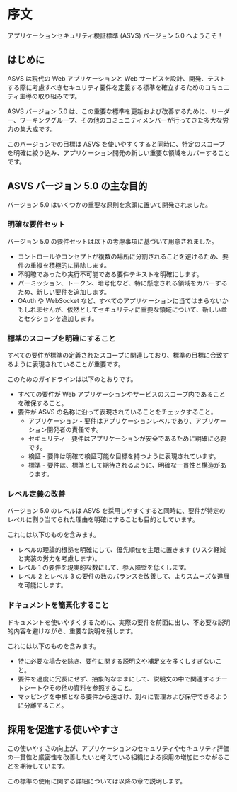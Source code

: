 # 序文

アプリケーションセキュリティ検証標準 (ASVS) バージョン 5.0 へようこそ！

## はじめに

ASVS は現代の Web アプリケーションと Web サービスを設計、開発、テストする際に考慮すべきセキュリティ要件を定義する標準を確立するためのコミュニティ主導の取り組みです。

ASVS バージョン 5.0 は、この重要な標準を更新および改善するために、リーダー、ワーキンググループ、その他のコミュニティメンバーが行ってきた多大な労力の集大成です。

このバージョンでの目標は ASVS を使いやすくすると同時に、特定のスコープを明確に絞り込み、アプリケーション開発の新しい重要な領域をカバーすることです。

## ASVS バージョン 5.0 の主な目的

バージョン 5.0 はいくつかの重要な原則を念頭に置いて開発されました。

### 明確な要件セット

バージョン 5.0 の要件セットは以下の考慮事項に基づいて用意されました。

* コントロールやコンセプトが複数の場所に分割されることを避けるため、要件の重複を積極的に排除します。
* 不明瞭であったり実行不可能である要件テキストを明確にします。
* パーミッション、トークン、暗号化など、特に懸念される領域をカバーするため、新しい要件を追加します。
* OAuth や WebSocket など、すべてのアプリケーションに当てはまらないかもしれませんが、依然としてセキュリティに重要な領域について、新しい章とセクションを追加します。

### 標準のスコープを明確にすること

すべての要件が標準の定義されたスコープに関連しており、標準の目標に合致するように表現されていることが重要です。

このためのガイドラインは以下のとおりです。

* すべての要件が Web アプリケーションやサービスのスコープ内であることを確保すること。
* 要件が ASVS の名称に沿って表現されていることをチェックすること。
    * アプリケーション - 要件はアプリケーションレベルであり、アプリケーション開発者の責任です。
    * セキュリティ - 要件はアプリケーションが安全であるために明確に必要です。
    * 検証 - 要件は明確で検証可能な目標を持つように表現されています。
    * 標準 - 要件は、標準として期待されるように、明確な一貫性と構造があります。

### レベル定義の改善

バージョン 5.0 のレベルは ASVS を採用しやすくすると同時に、要件が特定のレベルに割り当てられた理由を明確にすることも目的としています。

これには以下のものを含みます。

* レベルの理論的根拠を明確にして、優先順位を主眼に置きます (リスク軽減と実装の労力を考慮します)。
* レベル 1 の要件を現実的な数にして、参入障壁を低くします。
* レベル 2 とレベル 3 の要件の数のバランスを改善して、よりスムーズな進展を可能にします。

### ドキュメントを簡素化すること

ドキュメントを使いやすくするために、実際の要件を前面に出し、不必要な説明的内容を避けながら、重要な説明を残します。

これには以下のものを含みます。

* 特に必要な場合を除き、要件に関する説明文や補足文を多くしすぎないこと。
* 要件を過度に冗長にせず、抽象的なままにして、説明文の中で関連するチートシートやその他の資料を参照すること。
* マッピングを中核となる要件から遠ざけ、別々に管理および保守できるように分離すること。

## 採用を促進する使いやすさ

この使いやすさの向上が、アプリケーションのセキュリティやセキュリティ評価の一貫性と厳密性を改善したいと考えている組織による採用の増加につながることを期待しています。

この標準の使用に関する詳細については以降の章で説明します。
